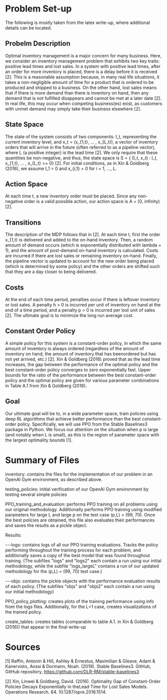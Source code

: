 # Problem Set-up

The following is mostly taken from the latex write-up, where additional details can be located. 

## Probelm Description

Optimal inventory management is a major concern for many business.  Here,  we consider an inventory management problem that exhibits two key traits: positive lead times and lost sales. In a system with positive lead times, after an order for more inventory is placed, there is a delay before it is received [2].  This is a reasonable assumption because, in many real life situations, it takes a non-negligible amount of time for a product that is ordered to be produced and shipped to a business.  On the other hand, lost sales means that if there is more demand than there is inventory on hand, then any demand that is not fulfilled disappears and cannot be met at a later date [2]. In real life, this may occur when competing business(es) exist, as customers with unmet demand may simply take their business elsewhere [2].

## State Space

The state of the system consists of two components: I_t, representing the current inventory level, and x_t = (x_{1,t}, ... , x_{L,t}), a vector of inventory orders that will arrive in the future (often referred to as a pipeline vector), where L (a positive integer) is the lead time [2]. We only require that these quantities be non-negative, and thus, the state space is S = { (I_t, x_t) : I_t, x_{1,t}, ... , x_{L,t} >= 0} [2]. For initial conditions, as in Xin & Goldberg (2016), we assume I_1 = 0 and x_{i,1} = 0 for i = 1, ..., L.


## Action Space

At each time t, a new inventory order must be placed. Since any non-negative order is a valid possible action, our action space is A = [0, infinity)  [2]. 


## Transitions

The description of the MDP follows that in [2]. At each time t, first the order x_{1,t} is delivered and added to the on-hand inventory. Then, a random amount of demand occurs (which is exponentially distributed with lambda = 1), and the amount of post-demand on-hand inventory is calculated. Costs are incurred if there are lost sales or remaining inventory on-hand. Finally, the pipeline vector is updated to account for the new order being placed (which is determined by some policy) and the other orders are shifted such that they are a day closer to being delivered. 


## Costs

At the end of each time period, penalties occur if there is leftover inventory or lost sales. A penalty h > 0 is incurred per unit of inventory on hand at the end of a time period, and a penalty p > 0 is incurred per lost unit of sales [2]. The ultimate goal is to minimize the long run average cost.


## Constant Order Policy
A simple policy for this system is a constant-order policy, in which the same amount of inventory is always ordered (regardless  of  the  amount  of  inventory  on  hand,  the  amount  of  inventory  that  has  beenordered  but  has  not  yet  arrived,  etc.) [2]. Xin & Goldberg (2016) proved that as the lead time increases, the gap between the performance of the optimal policy and the best constant-order policy converges to zero exponentially fast. Upper bounds for the ratio of the performance between the best constant-order policy and the optimal policy are given for various parameter combinations in Table A.1 from Xin & Goldberg (2016).

## Goal
Our ultimate goal will be to,  in a wide parameter space,  train policies using deep RL algorithms that achieve better performance than the best constant-order policy. Specifically, we will use PPO from the Stable Baselines3 package in Python. We focus our attention on the situation when p is large (and notably when L is small), as this is the region of parameter space with the largest optimality bounds [1]. 


# Summary of Files

inventory: contains the files for the implementation of our problem in an OpenAI Gym environment, as described above.

testing_policies: initial verification of our OpenAI Gym environment by testing several simple policies

PPO_training_and_evaluation: performs PPO training on all problems using our original methodology. Additionally performs PPO training using modified parameters for large L and large p on the test case (p,L) = (99, 70). Once the best policies are obtained, this file also evaluates their performances and saves the results as a pickle object.

Results:

---logs: contains logs of all our PPO training evaluations. Tracks the policy performing throughout the training process for each problem,      and additionally saves a copy of  the best model that was found throughout training. (The subfiles "logs" and "logs2" each contain a run      using our initial methodology, while the subfile "logs_largeL"      contains a run of our updated methodology for the (p,L) = (99, 70) test      case.) 

---objs: contains the pickle objects with the performance evaluation results of each policy. (The subfiles "objs" and "objs2" each contain a    run using our initial methodology)

PPO_policy_plotting: creates plots of the training performance using info from the logs files. Additionally, for the L=1 case, creates visualizations of the trained policy.

create_tables: creates tables (comparable to table A.1. in Xin & Goldberg (2016)) that appear in the final write-up


# Sources

[1] Raffin, Antonin & Hill, Ashley & Ernestus, Maximilian & Gleave, Adam & Kanervisto, Anssi & Dormann, Noah. (2019). Stable Baselines3. GitHub, GitHub repository, https://github.com/DLR-RM/stable-baselines3

[2] Xin, Linwei & Goldberg, David.  (2016).  Optimality Gap of Constant-Order Policies Decays Exponentially in theLead Time for Lost Sales Models.  Operations Research.  64.  10.1287/opre.2016.1514.

